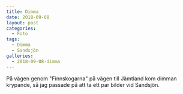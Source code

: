 ```yaml
---
title: Dimma
date: 2018-09-08
layout: post
categories:
  - Foto
tags:
  - Dimma
  - Sandsjön
galleries:
  - 2018-09-08-dimma
---
```


På vägen genom "Finnskogarna" på vägen till Jämtland kom dimman krypande, så jag passade på att ta ett par bilder vid Sandsjön.
